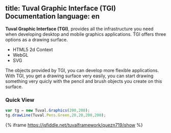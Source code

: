 title: Tuval Graphic Interface (TGI) Documentation
language: en
---
**Tuval Graphic Interface (TGI)**,  provides all the infrastructure you need when developing desktop and mobile graphics applications. TGI offers three options as a drawing surface.
- HTML5 2d Context
- WebGL
- SVG

The objects provided by TGI, you can develop more flexible applications. With TGI, you get a drawing surface very easily, you can start drawing something very quicly with the pencil and brush objects you create on this surface.

### Quick View
```javascript
var tg = new Tuval.Graphics(200,200);
tg.drawLine(Tuval.Pens.Green,20,20,200,200);
```
{% iframe https://jsfiddle.net/tuvalframework/quezn719/show %}

